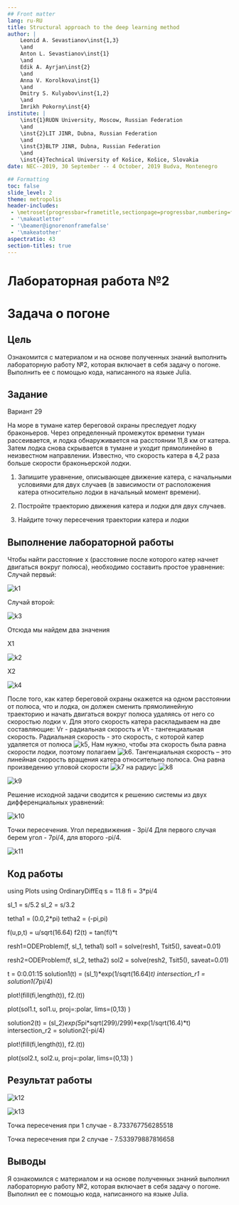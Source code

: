 ```yaml
---
## Front matter
lang: ru-RU
title: Structural approach to the deep learning method
author: |
	Leonid A. Sevastianov\inst{1,3}
	\and
	Anton L. Sevastianov\inst{1}
	\and
	Edik A. Ayrjan\inst{2}
	\and
	Anna V. Korolkova\inst{1}
	\and
	Dmitry S. Kulyabov\inst{1,2}
	\and
	Imrikh Pokorny\inst{4}
institute: |
	\inst{1}RUDN University, Moscow, Russian Federation
	\and
	\inst{2}LIT JINR, Dubna, Russian Federation
	\and
	\inst{3}BLTP JINR, Dubna, Russian Federation
	\and
	\inst{4}Technical University of Košice, Košice, Slovakia
date: NEC--2019, 30 September -- 4 October, 2019 Budva, Montenegro

## Formatting
toc: false
slide_level: 2
theme: metropolis
header-includes: 
 - \metroset{progressbar=frametitle,sectionpage=progressbar,numbering=fraction}
 - '\makeatletter'
 - '\beamer@ignorenonframefalse'
 - '\makeatother'
aspectratio: 43
section-titles: true
---
```


# Лабораторная работа №2
# Задача о погоне

## Цель
Ознакомится с материалом и на основе полученных знаний выполнить лабораторную работу №2, которая включает в себя задачу о погоне. Выполнить ее с помощью кода, написанного на языке Julia.

## Задание

Вариант 29

На море в тумане катер береговой охраны преследует лодку браконьеров.
Через определенный промежуток времени туман рассеивается, и лодка
обнаруживается на расстоянии 11,8 км от катера. Затем лодка снова скрывается в
тумане и уходит прямолинейно в неизвестном направлении. Известно, что скорость
катера в 4,2 раза больше скорости браконьерской лодки.

1. Запишите уравнение, описывающее движение катера, с начальными
условиями для двух случаев (в зависимости от расположения катера
относительно лодки в начальный момент времени).

3. Постройте траекторию движения катера и лодки для двух случаев.
   
4. Найдите точку пересечения траектории катера и лодки



## Выполнение лабораторной работы

Чтобы найти расстояние x (расстояние после которого катер начнет двигаться вокруг полюса), необходимо составить простое уравнение: 
Случай первый: 

![k1](image/k1.jpg.png)


Случай второй: 

![k3](image/k3.jpg.png)


Отсюда мы найдем два значения

X1

![k2](image/k2.JPG.png)

X2

![k4](image/k4.jpg.png)

После того, как катер береговой охраны окажется на одном расстоянии от полюса, что и лодка, он должен сменить прямолинейную траекторию и начать двигаться вокруг полюса удаляясь от него со скоростью лодки v.
Для этого скорость катера раскладываем на две составляющие: Vr - радиальная скорость и Vt - тангенциальная скорость. Радиальная скорость - это скорость, с которой катер удаляется от полюса ![k5](image/k5.jpg.png),
Нам нужно, чтобы эта скорость была равна скорости лодки, поэтому полагаем ![k6](image/k6.jpg.png).
Тангенциальная скорость – это линейная скорость вращения катера относительно полюса. Она равна произведению угловой скорости ![k7](image/k7.jpg.png) на радиус ![k8](image/k8.jpg.png)

![k9](image/k9.jpg.png)

Решение исходной задачи сводится к решению системы из двух дифференциальных уравнений:

![k10](image/k10.jpg.png)


Точки пересечения.
Угол передвижения - 3pi/4
Для первого случая берем угол - 7pi/4, для второго -pi/4.

![k11](image/k11.jpg.png)

## Код работы

using Plots 
using OrdinaryDiffEq 
s = 11.8 
fi = 3*pi/4

sl_1 = s/5.2 
sl_2 = s/3.2 

tetha1 = (0.0,2*pi)
tetha2 = (-pi,pi)

f(u,p,t) = u/sqrt(16.64) 
f2(t) = tan(fi)*t  

resh1=ODEProblem(f, sl_1, tetha1)
sol1 = solve(resh1, Tsit5(), saveat=0.01) 

resh2=ODEProblem(f, sl_2, tetha2)
sol2 = solve(resh2, Tsit5(), saveat=0.01) 

t = 0:0.01:15
solution1(t) = (sl_1)*exp(1/sqrt(16.64)*t) 
intersection_r1 = solution1(7*pi/4) 

plot!(fill(fi,length(t)), f2.(t))

plot(sol1.t, sol1.u,
proj=:polar,
lims=(0,13)
)

solution2(t) = (sl_2)*exp(5*pi*sqrt(299)/299)*exp(1/sqrt(16.4)*t) 
intersection_r2 = solution2(-pi/4)

plot!(fill(fi,length(t)), f2.(t))

plot(sol2.t, sol2.u,
proj=:polar,
lims=(0,13)
)

## Результат работы

![k12](image/k12.jpg.jpg)


![k13](image/k13.jpg.jpg)


Точка пересечения при 1 случае - 8.733767756285518

Точка пересечения при 2 случае - 7.533979887816658

## Выводы

Я ознакомился с материалом и на основе полученных знаний выполнил лабораторную работу №2, которая включает в себя задачу о погоне. Выполнил ее с помощью кода, написанного на языке Julia.
